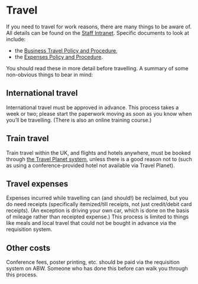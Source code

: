 # Travel

If you need to travel for work reasons,
there are many things to be aware of.
All details can be found on the [Staff Intranet][staff-intranet].
Specific documents to look at include:

- the [Business Travel Policy and Procedure][business-travel-policy],
- the [Expenses Policy and Procedure][expenses-policy].

You should read these in more detail before travelling.
A summary of some non-obvious things to bear in mind:

## International travel

International travel must be approved in advance.
This process takes a week or two;
please start the paperwork moving as soon as you know when you’ll be travelling.
(There is also an online training course.)

## Train travel

Train travel within the UK, and flights and hotels anywhere,
must be booked through [the Travel Planet system][travel-planet],
unless there is a good reason not to
(such as using a conference-provided hotel not available via Travel Planet).

## Travel expenses

Expenses incurred while travelling can (and should!) be reclaimed,
but you do need receipts
(specifically itemized/till receipts, not just credit/debit card receipts).
(An exception is driving your own car,
which is done on the basis of mileage rather than receipted expense.)
This process is limited to things like meals and local travel
that could not be bought in advance via the requisition system.

## Other costs

Conference fees, poster printing, etc. should be paid via
the requisition system on ABW.
Someone who has done this before can walk you through this process.

<!-- markdown-link-check-disable -->
[business-travel-policy]: https://staff.swansea.ac.uk/professional-services/finance-swansea-university/financial-guidance-and-policies/business-travel-policy-procedure/
[expenses-policy]: https://staff.swansea.ac.uk/professional-services/finance-swansea-university/financial-guidance-and-policies/expenses-policy-procedure/
[staff-intranet]: https://staff.swansea.ac.uk
<!-- markdown-link-check-enable -->
[travel-planet]: https://travelplanet.click
